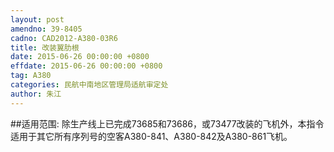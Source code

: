 ```yaml
---
layout: post
amendno: 39-8405
cadno: CAD2012-A380-03R6
title: 改装翼肋根
date: 2015-06-26 00:00:00 +0800
effdate: 2015-06-26 00:00:00 +0800
tag: A380
categories: 民航中南地区管理局适航审定处
author: 朱江
---
```


##适用范围:
除生产线上已完成73685和73686，或73477改装的飞机外，本指令适用于其它所有序列号的空客A380-841、A380-842及A380-861飞机。


